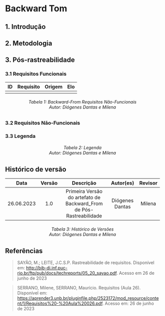 # Backward Tom

## 1. Introdução


## 2. Metodologia


## 3. Pós-rastreabilidade 

### 3.1 Requisitos Funcionais

|    ID    | Requisito | Origem                                                                      | Elo |
| :--------: | :----: | :----------------------------------------------------------------------------: | :--------: |
|  |     | |  |

<h6 align = "center"> Tabela 1: Backward-From Requisitos Não-Funcionais
<br> Autor: Diógenes Dantas e Milena</h6>

### 3.2 Requisitos Não-Funcionais



### 3.3 Legenda


<h6 align = "center"> Tabela 2: Legenda
<br> Autor: Diógenes Dantas e Milena </h6>


## Histórico de versão
|    Data    | Versão | Descrição                                                                      | Autor(es)  | Revisor  |
| :--------: | :----: | :----------------------------------------------------------------------------: | :--------: | :------: |
| 26.06.2023 | 1.0    | Primeira Versão do artefato de Backward_From de Pós-Rastreabilidade |   Diógenes Dantas   |  Milena  |

<h6 align = "center"> Tabela 3: Histórico de Versões
<br> Autor: Diógenes Dantas e Milena </h6>

## Referências

>SAYÃO, M.; LEITE, J.C.S.P. Rastreabilidade de requisitos. Disponível em: http://bib-di.inf.puc-rio.br/ftp/pub/docs/techreports/05_20_sayao.pdf. Acesso em 26 de junho de 2023

>SERRANO, Milene, SERRANO, Maurício. Requisitos (Aula 26). Disponível em: https://aprender3.unb.br/pluginfile.php/2523172/mod_resource/content/1/Requisitos%20-%20Aula%20026.pdf. Acesso em: 26 de junho de 2023